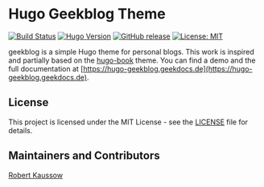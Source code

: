 # Hugo Geekblog Theme

[![Build Status](https://img.shields.io/drone/build/xoxys/hugo-geekblog?logo=drone)](https://cloud.drone.io/xoxys/hugo-geekblog)
[![Hugo Version](https://img.shields.io/badge/hugo-0.65-blue.svg)](https://gohugo.io)
[![GitHub release](https://img.shields.io/github/v/release/xoxys/hugo-geekblog)](https://github.com/xoxys/hugo-geekblog/releases/latest)
[![License: MIT](https://img.shields.io/github/license/xoxys/hugo-geekblog)](LICENSE)

geekblog is a simple Hugo theme for personal blogs. This work is inspired and partially based on the [hugo-book](https://github.com/alex-shpak/hugo-book) theme. You can find a demo and the full documentation at [https://hugo-geekblog.geekdocs.de](https://hugo-geekblog.geekdocs.de).

## License

This project is licensed under the MIT License - see the [LICENSE](LICENSE) file for details.

## Maintainers and Contributors

[Robert Kaussow](https://github.com/xoxys)
